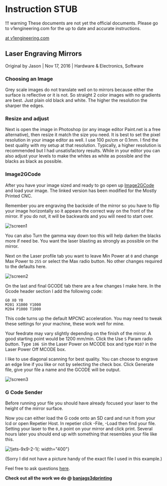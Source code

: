 # Instruction STUB

!!! warning
    These documents are not yet the official documents. Please go to v1engineering.com for the up to date and accurate
    instructions.

[at v1engineering.com](https://www.v1engineering.com/laser-engraving-mirrors/)

## Laser Engraving Mirrors

Original by Jason | Nov 17, 2016 | Hardware & Electronics, Software

### Choosing an Image

Grey scale images do not translate well on to mirrors because either the surface is reflective or it
is not. So straight 2 color images with no gradients are best. Just plain old black and white. The
higher the resolution the sharper the edges.

### Resize and adjust

Next is open the image in Photoshop (or any image editor Paint.net is a free alternative), then
resize it match the size you need. It is best to set the pixel resolution in your image editor as
well. I use 100 px/cm or 0.1mm. I find the best quality with my setup at that resolution. Typically,
a higher resolution is recommended but I had unsatisfactory results. While in your editor you can
also adjust your levels to make the whites as white as possible and the blacks as black as possible.

### Image2GCode

After you have your image sized and ready to go open up
[Image2GCode](https://www.v1engineering.com/forum/topic/image2gcode-free-raster-image-laser-engraving-software-modified-for-mpcnc/)
and load your image. The linked version has been modified for the Mostly Printed CNC.

Remember you are engraving the backside of the mirror so you have to flip your image horizontally so
it appears the correct way on the front of the mirror. If you do not, it will be backwards and you
will need to start over.

![!screen1](https://www.v1engineering.com/wp-content/uploads/2016/11/Screen1.jpg)

You can also Turn the gamma way down too this will help darken the blacks more if need be. You want
the laser blasting as strongly as possible on the mirror.

Next on the Laser profile tab you want to leave Min Power at `0` and change Max Power to `255` or
select the Max radio button. No other changes required to the defaults here.

![!screen2](https://www.v1engineering.com/wp-content/uploads/2016/11/Screen2.jpg)

On the last and final GCODE tab there are a few changes I make here. In the Gcode header section I
add the following code:

```
G0 X0 Y0
M201 X1000 Y1000
M204 P1000 T1000
```

This code turns up the default MPCNC acceleration. You may need to tweak these settings for your
machine, these work well for mine.

Your feedrate may vary slightly depending on the finish of the mirror. A good starting point would
be 1200 mm/min. Click the Use `S` Param radio button. Type `106 S`in the Laser Power on MCODE box
and type `M107` in the Laser Power Off MCODE box.

I like to use diagonal scanning for best quality. You can choose to engrave an edge line if you
like or not by selecting the check box. Click Generate file, give your file a name and the GCODE
will be output.

![!screen3](https://www.v1engineering.com/wp-content/uploads/2016/11/Screen3.jpg)

### G Code Sender

Before running your file you should have already focused your laser to the height of the mirror
surface.

Now you can either load the G code onto an SD card and run it from your lcd or open Repetier Host.
In repetier click -File, -Load then find your file. Setting your laser to the `0,0` point on your
mirror and click print. Several hours later you should end up with something that resembles your
file like this.

![!jets-9x9-2-1](https://www.v1engineering.com/wp-content/uploads/2016/11/Jets-9x9-2.1.jpg){: width="400"}

(Sorry I did not have a picture handy of the exact file I used in this example.)

Feel free to ask questions [here](https://www.v1engineering.com/forum/topic/engraved-mirror-logos/).

**Check out all the work we do @ [banjags3dprinting](https://www.facebook.com/banjags3dprinting/)**
